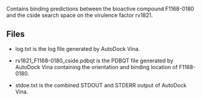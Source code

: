 Contains binding predictions between the bioactive compound F1168-0180 and the cside search space on the virulence factor rv1821.

## Files

- log.txt is the log file generated by AutoDock Vina.

- rv1821_F1168-0180_cside.pdbqt is the PDBQT file generated by AutoDock Vina containing the orientation and binding location of F1168-0180.

- stdoe.txt is the combined STDOUT and STDERR output of AutoDock Vina.

